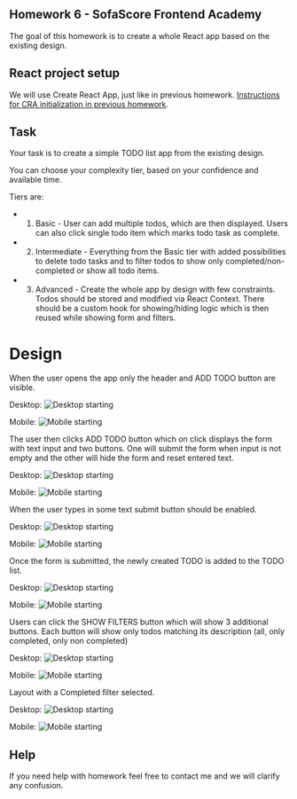 ## Homework 6 - SofaScore Frontend Academy

The goal of this homework is to create a whole React app based on the existing design.

## React project setup

We will use Create React App, just like in previous homework. [Instructions for CRA initialization in previous homework](https://github.com/MSekrst/sofascore-academy-2020/tree/master/homework/04#react-project-setup).

## Task

Your task is to create a simple TODO list app from the existing design.

You can choose your complexity tier, based on your confidence and available time.

Tiers are:

- 1. Basic - User can add multiple todos, which are then displayed. Users can also click single todo item which marks todo task as complete.
- 2. Intermediate - Everything from the Basic tier with added possibilities to delete todo tasks and to filter todos to show only completed/non-completed or show all todo items.
- 3. Advanced - Create the whole app by design with few constraints. Todos should be stored and modified via React Context. There should be a custom hook for showing/hiding logic which is then reused while showing form and filters.

# Design

When the user opens the app only the header and ADD TODO button are visible.

Desktop:
![Desktop starting](./img/desktop-starting.png)

Mobile:
![Mobile starting](./img/mobile-starting.png)

The user then clicks ADD TODO button which on click displays the form with text input and two buttons. One will submit the form when input is not empty and the other will hide the form and reset entered text.

Desktop:
![Desktop starting](./img/desktop-add-form.png)

Mobile:
![Mobile starting](./img/mobile-add-form.png)

When the user types in some text submit button should be enabled.

Desktop:
![Desktop starting](./img/desktop-add-text.png)

Mobile:
![Mobile starting](./img/mobile-add-text.png)

Once the form is submitted, the newly created TODO is added to the TODO list.

Desktop:
![Desktop starting](./img/desktop-list.png)

Mobile:
![Mobile starting](./img/mobile-list.png)

Users can click the SHOW FILTERS button which will show 3 additional buttons. Each button will show only todos matching its description (all, only completed, only non completed)

Desktop:
![Desktop starting](./img/desktop-filters-default.png)

Mobile:
![Mobile starting](./img/mobile-filters-default.png)

Layout with a Completed filter selected.

Desktop:
![Desktop starting](./img/desktop-filter-completed.png)

Mobile:
![Mobile starting](./img/mobile-filter-completed.png)

## Help

If you need help with homework feel free to contact me and we will clarify any confusion.
